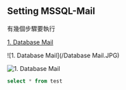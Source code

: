 ## Setting MSSQL-Mail

有幾個步驟要執行

[1. Database Mail](http://www.google.com)

![1. Database Mail](/Database Mail.JPG)

![1. Database Mail](https://docs.microsoft.com/zh-tw/sql/advanced-analytics/tutorials/media/rsql-basictut-hello1code.png?view=sql-server-2017)

```sql
select * from test
```
